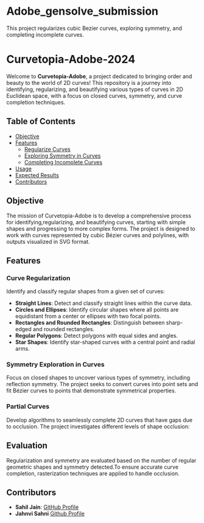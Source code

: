 # Adobe_gensolve_submission
This project regularizes cubic Bezier curves, exploring symmetry, and completing incomplete curves.
# Curvetopia-Adobe-2024

Welcome to **Curvetopia-Adobe**, a project dedicated to bringing order and beauty to the world of 2D curves! This repository is a journey into identifying, regularizing, and beautifying various types of curves in 2D Euclidean space, with a focus on closed curves, symmetry, and curve completion techniques.

## Table of Contents
- [Objective](#Objective)
- [Features](#Features)
  - [Regularize Curves](#Curve-Regularization)
  - [Exploring Symmetry in Curves](#Symmetry-Exploration-in-Curves)
  - [Completing Incomplete Curves](#Partial-Curves)
- [Usage](#usage)
- [Expected Results](#expected-results)
- [Contributors](#contributors)

## Objective
The mission of Curvetopia-Adobe is to develop a comprehensive process for identifying,regularizing, and beautifying curves, starting with simple shapes and progressing to more complex forms. The project is designed to work with curves represented by cubic Bézier curves and polylines, with outputs visualized in SVG format.

## Features

### Curve Regularization
Identify and classify regular shapes from a given set of curves:
- **Straight Lines**: Detect and classify straight lines within the curve data.
- **Circles and Ellipses**: Identify circular shapes where all points are equidistant from a center or ellipses with two focal points.
- **Rectangles and Rounded Rectangles**: Distinguish between sharp-edged and rounded rectangles.
- **Regular Polygons**: Detect polygons with equal sides and angles.
- **Star Shapes**: Identify star-shaped curves with a central point and radial arms.

### Symmetry Exploration in Curves
Focus on closed shapes to uncover various types of symmetry, including reflection symmetry. The project seeks to convert curves into point sets and fit Bézier curves to points that demonstrate symmetrical properties.

### Partial Curves
Develop algorithms to seamlessly complete 2D curves that have gaps due to occlusion. The project investigates different levels of shape occlusion:
## Evaluation
Regularization and symmetry are evaluated based on the number of regular geometric shapes and symmetry detected.To ensure accurate curve completion, rasterization techniques are applied to handle occlusion.

## Contributors
- **Sahil Jain**: [GitHub Profile](https://github.com/MegaBeing)
- **Jahnvi Sahni** [Github Profile](https://github.com/jahnvisahni31)
